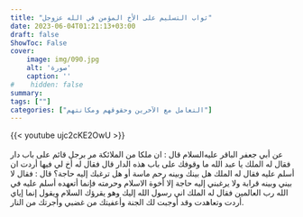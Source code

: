 ```yaml
---
title: "ثواب التسليم على الأخ المؤمن في الله عزوجل"
date: 2023-06-04T01:21:13+03:00
draft: false
ShowToc: False
cover:
    image: img/090.jpg
    alt: 'صورة'
    caption: ''
#    hidden: false
summary: 
tags: [""]
categories: ["التعامل مع الآخرين وحقوقهم ومكانتهم"]
---
```

{{< youtube ujc2cKE2OwU >}}  
 <br>
عن أبي جعفر الباقر عليه‌السلام قال : ان ملكا من
الملائكة مر برجل قائم على باب دار فقال له الملك يا عبد الله ما وقوفك
على باب هذه الدار قال فقال له أخ لي فيها أردت ان أسلم عليه فقال
له الملك هل بينك وبينه رحم ماسة أو هل ترغبك إليه حاجة؟ قال :
فقال لا بيني وبينه قرابة ولا يرغبني إليه حاجة إلا أخوة الاسلام وحرمته
فإنما أتعهده أسلم عليه في الله رب العالمين فقال له الملك اني رسول الله
إليك وهو يقرؤك السلام ويقول إنما إياي أردت وتعاهدت وقد أوجبت
لك الجنة وأعفيتك من غضبي وأجرتك من النار.


